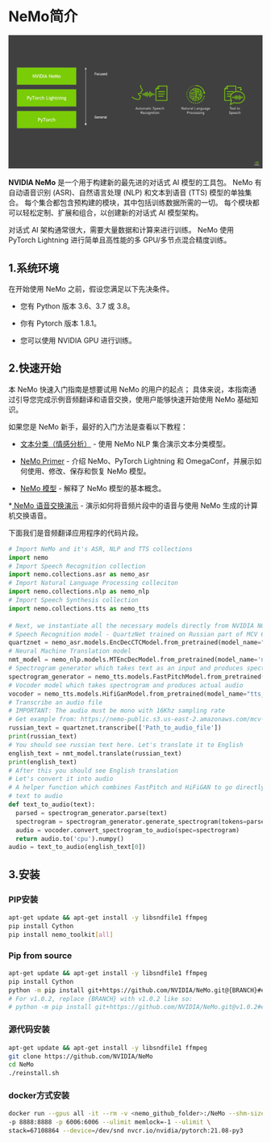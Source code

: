 # NeMo简介

![](NVIDIA_NeMo.jpg)

**NVIDIA NeMo** 是一个用于构建新的最先进的对话式 AI 模型的工具包。 NeMo 有自动语音识别 (ASR)、自然语言处理 (NLP) 和文本到语音 (TTS) 模型的单独集合。 每个集合都包含预构建的模块，其中包括训练数据所需的一切。 每个模块都可以轻松定制、扩展和组合，以创建新的对话式 AI 模型架构。

对话式 AI 架构通常很大，需要大量数据和计算来进行训练。 NeMo 使用 PyTorch Lightning 进行简单且高性能的多 GPU/多节点混合精度训练。

## 1.系统环境

在开始使用 NeMo 之前，假设您满足以下先决条件。

* 您有 Python 版本 3.6、3.7 或 3.8。

* 你有 Pytorch 版本 1.8.1。

* 您可以使用 NVIDIA GPU 进行训练。

## 2.快速开始

本 NeMo 快速入门指南是想要试用 NeMo 的用户的起点； 具体来说，本指南通过引导您完成示例音频翻译和语音交换，使用户能够快速开始使用 NeMo 基础知识。

如果您是 NeMo 新手，最好的入门方法是查看以下教程：

* [文本分类（情感分析）](https://github.com/NVIDIA/NeMo/blob/stable/tutorials/Text_Classification_Sentiment_Analysis) - 使用 NeMo NLP 集合演示文本分类模型。

* [NeMo Primer](https://github.com/NVIDIA/NeMo/blob/stable/tutorials/00_NeMo_Primer.ipynb) - 介绍 NeMo、PyTorch Lightning 和 OmegaConf，并展示如何使用、修改、保存和恢复 NeMo 模型。

* [NeMo 模型](https://github.com/NVIDIA/NeMo/blob/stable/tutorials/01_NeMo_Models.ipynb) - 解释了 NeMo 模型的基本概念。

*[ NeMo 语音交换演示](https://github.com/NVIDIA/NeMo/blob/stable/tutorials/NeMo_voice_swap_app.ipynb) - 演示如何将音频片段中的语音与使用 NeMo 生成的计算机交换语音。

下面我们是音频翻译应用程序的代码片段。
```Python
# Import NeMo and it's ASR, NLP and TTS collections
import nemo
# Import Speech Recognition collection
import nemo.collections.asr as nemo_asr
# Import Natural Language Processing colleciton
import nemo.collections.nlp as nemo_nlp
# Import Speech Synthesis collection
import nemo.collections.tts as nemo_tts

# Next, we instantiate all the necessary models directly from NVIDIA NGC
# Speech Recognition model - QuartzNet trained on Russian part of MCV 6.0
quartznet = nemo_asr.models.EncDecCTCModel.from_pretrained(model_name="stt_ru_quartznet15x5").cuda()
# Neural Machine Translation model
nmt_model = nemo_nlp.models.MTEncDecModel.from_pretrained(model_name='nmt_ru_en_transformer6x6').cuda()
# Spectrogram generator which takes text as an input and produces spectrogram
spectrogram_generator = nemo_tts.models.FastPitchModel.from_pretrained(model_name="tts_en_fastpitch").cuda()
# Vocoder model which takes spectrogram and produces actual audio
vocoder = nemo_tts.models.HifiGanModel.from_pretrained(model_name="tts_hifigan").cuda()
# Transcribe an audio file
# IMPORTANT: The audio must be mono with 16Khz sampling rate
# Get example from: https://nemo-public.s3.us-east-2.amazonaws.com/mcv-samples-ru/common_voice_ru_19034087.wav
russian_text = quartznet.transcribe(['Path_to_audio_file'])
print(russian_text)
# You should see russian text here. Let's translate it to English
english_text = nmt_model.translate(russian_text)
print(english_text)
# After this you should see English translation
# Let's convert it into audio
# A helper function which combines FastPitch and HiFiGAN to go directly from
# text to audio
def text_to_audio(text):
  parsed = spectrogram_generator.parse(text)
  spectrogram = spectrogram_generator.generate_spectrogram(tokens=parsed)
  audio = vocoder.convert_spectrogram_to_audio(spec=spectrogram)
  return audio.to('cpu').numpy()
audio = text_to_audio(english_text[0])
```

## 3.安装

### PIP安装
```Bash
apt-get update && apt-get install -y libsndfile1 ffmpeg
pip install Cython
pip install nemo_toolkit[all]
```
### Pip from source
```Bash
apt-get update && apt-get install -y libsndfile1 ffmpeg
pip install Cython
python -m pip install git+https://github.com/NVIDIA/NeMo.git@{BRANCH}#egg=nemo_toolkit[all]
# For v1.0.2, replace {BRANCH} with v1.0.2 like so:
# python -m pip install git+https://github.com/NVIDIA/NeMo.git@v1.0.2#egg=nemo_toolkit[all]

```

### 源代码安装

```Bash
apt-get update && apt-get install -y libsndfile1 ffmpeg
git clone https://github.com/NVIDIA/NeMo
cd NeMo
./reinstall.sh
```


### docker方式安装

```Bash
docker run --gpus all -it --rm -v <nemo_github_folder>:/NeMo --shm-size=8g \
-p 8888:8888 -p 6006:6006 --ulimit memlock=-1 --ulimit \
stack=67108864 --device=/dev/snd nvcr.io/nvidia/pytorch:21.08-py3
```


